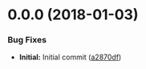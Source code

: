<a name="0.0.0"></a>
# 0.0.0 (2018-01-03)


### Bug Fixes

* **Initial:** Initial commit ([a2870df](https://github.com/Ryanair/linters/commit/a2870df))



